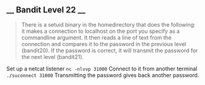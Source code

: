 __ Bandit Level 22 __
---
 
> There is a setuid binary in the homedirectory that does the following: it makes a connection to localhost on the port you specify as a commandline argument. It then reads a line of text from the connection and compares it to the password in the previous level (bandit20). If the password is correct, it will transmit the password for the next level (bandit21).

Set up a netcat listener `nc -nlvvp 31000`
Connect to it from another terminal `./suconnect 31000`
Transmitting the password gives back another password.